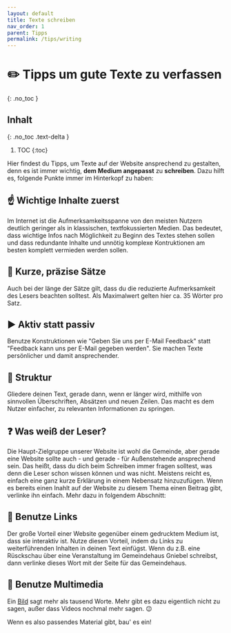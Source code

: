 ```yaml
---
layout: default
title: Texte schreiben
nav_order: 1
parent: Tipps
permalink: /tips/writing
---
```


# ✏️ Tipps um gute Texte zu verfassen

{: .no_toc }

## Inhalt
{: .no_toc .text-delta }

1. TOC
{:toc}

Hier findest du Tipps, um Texte auf der Website ansprechend zu gestalten, denn es ist immer wichtig, **dem Medium angepasst** zu **schreiben**. Dazu hilft es, folgende Punkte immer im Hinterkopf zu haben:

## ☝️ Wichtige Inhalte zuerst
Im Internet ist die Aufmerksamkeitsspanne von den meisten Nutzern deutlich geringer als in klassischen, textfokussierten Medien. Das bedeutet, dass wichtige Infos nach Möglichkeit zu Beginn des Textes stehen sollen und dass redundante Inhalte und unnötig komplexe Kontruktionen am besten komplett vermieden werden sollen.

## 🤏 Kurze, präzise Sätze
Auch bei der länge der Sätze gilt, dass du die reduzierte Aufmerksamkeit des Lesers beachten solltest. Als Maximalwert gelten hier ca. 35 Wörter pro Satz.

## ▶️ Aktiv statt passiv
Benutze Konstruktionen wie "Geben Sie uns per E-Mail Feedback" statt "Feedback kann uns per E-Mail gegeben werden". Sie machen Texte persönlicher und damit ansprechender.

## 🔀 Struktur
Gliedere deinen Text, gerade dann, wenn er länger wird, mithilfe von sinnvollen Überschriften, Absätzen und neuen Zeilen. Das macht es dem Nutzer einfacher, zu relevanten Informationen zu springen.

## ❓ Was weiß der Leser?
Die Haupt-Zielgruppe unserer Website ist wohl die Gemeinde, aber gerade eine Website sollte auch - und gerade - für Außenstehende ansprechend sein. Das heißt, dass du dich beim Schreiben immer fragen solltest, was denn die Leser schon wissen können und was nicht.
Meistens reicht es, einfach eine ganz kurze Erklärung in einem Nebensatz hinzuzufügen. Wenn es bereits einen Inahlt auf der Website zu diesem Thema einen Beitrag gibt, verlinke ihn einfach. Mehr dazu in folgendem Abschnitt:

## 🔗 Benutze Links
Der große Vorteil einer Website gegenüber einem gedrucktem Medium ist, dass sie interaktiv ist. Nutze diesen Vorteil, indem du Links zu weiterführenden Inhalten in deinen Text einfügst. Wenn du z.B. eine Rüsckschau über eine Veranstaltung im Gemeindehaus Gniebel schreibst, dann verlinke dieses Wort mit der Seite für das Gemeindehaus.

## 📸 Benutze Multimedia
Ein [Bild](../tips/pictures) sagt mehr als tausend Worte. Mehr gibt es dazu eigentlich nicht zu sagen, außer dass Videos nochmal mehr sagen. 😉

Wenn es also passendes Material gibt, bau' es ein!
